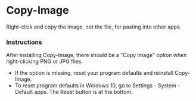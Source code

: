 # Copy-Image
Right-click and copy the image, not the file, for pasting into other apps.

### Instructions
After installing Copy-Image, there should be a "Copy Image" option when right-clicking PNG or JPG files.  
* If the option is missing, reset your program defaults and reinstall Copy-Image.
* To reset program defaults in Windows 10, go to Settings - System - Default apps. The Reset button is at the bottom.

